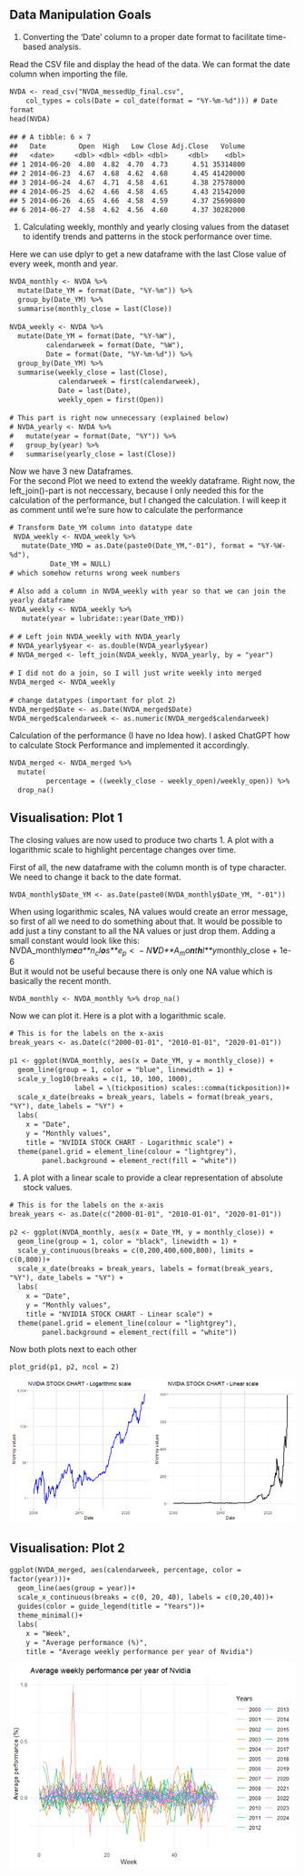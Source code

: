 ## Data Manipulation Goals

1.  Converting the ‘Date’ column to a proper date format to facilitate
    time-based analysis.

Read the CSV file and display the head of the data. We can format the
date column when importing the file.

    NVDA <- read_csv("NVDA_messedUp_final.csv", 
        col_types = cols(Date = col_date(format = "%Y-%m-%d"))) # Date format
    head(NVDA)

    ## # A tibble: 6 × 7
    ##   Date        Open  High   Low Close Adj.Close   Volume
    ##   <date>     <dbl> <dbl> <dbl> <dbl>     <dbl>    <dbl>
    ## 1 2014-06-20  4.80  4.82  4.70  4.73      4.51 35314800
    ## 2 2014-06-23  4.67  4.68  4.62  4.68      4.45 41420000
    ## 3 2014-06-24  4.67  4.71  4.58  4.61      4.38 27578000
    ## 4 2014-06-25  4.62  4.66  4.58  4.65      4.43 21542000
    ## 5 2014-06-26  4.65  4.66  4.58  4.59      4.37 25690800
    ## 6 2014-06-27  4.58  4.62  4.56  4.60      4.37 30282000

1.  Calculating weekly, monthly and yearly closing values from the
    dataset to identify trends and patterns in the stock performance
    over time.

Here we can use dplyr to get a new dataframe with the last Close value
of every week, month and year.

    NVDA_monthly <- NVDA %>%
      mutate(Date_YM = format(Date, "%Y-%m")) %>%
      group_by(Date_YM) %>%
      summarise(monthly_close = last(Close))

    NVDA_weekly <- NVDA %>%
      mutate(Date_YM = format(Date, "%Y-%W"),
             calendarweek = format(Date, "%W"),
             Date = format(Date, "%Y-%m-%d")) %>%
      group_by(Date_YM) %>%
      summarise(weekly_close = last(Close),
                calendarweek = first(calendarweek),
                Date = last(Date),
                weekly_open = first(Open))

    # This part is right now unnecessary (explained below)
    # NVDA_yearly <- NVDA %>%
    #   mutate(year = format(Date, "%Y")) %>%
    #   group_by(year) %>%
    #   summarise(yearly_close = last(Close))

Now we have 3 new Dataframes.  
For the second Plot we need to extend the weekly dataframe. Right now,
the left\_join()-part is not neccessary, because I only needed this for
the calculation of the performance, but I changed the calculation. I
will keep it as comment until we’re sure how to calculate the
performance

    # Transform Date_YM column into datatype date 
     NVDA_weekly <- NVDA_weekly %>%
       mutate(Date_YMD = as.Date(paste0(Date_YM,"-01"), format = "%Y-%W-%d"),
              Date_YM = NULL)
    # which somehow returns wrong week numbers

    # Also add a column in NVDA_weekly with year so that we can join the yearly dataframe
    NVDA_weekly <- NVDA_weekly %>%
       mutate(year = lubridate::year(Date_YMD))

    # # Left join NVDA_weekly with NVDA_yearly
    # NVDA_yearly$year <- as.double(NVDA_yearly$year)
    # NVDA_merged <- left_join(NVDA_weekly, NVDA_yearly, by = "year")

    # I did not do a join, so I will just write weekly into merged
    NVDA_merged <- NVDA_weekly

    # change datatypes (important for plot 2)
    NVDA_merged$Date <- as.Date(NVDA_merged$Date)
    NVDA_merged$calendarweek <- as.numeric(NVDA_merged$calendarweek)

Calculation of the performance (I have no Idea how). I asked ChatGPT how
to calculate Stock Performance and implemented it accordingly.

    NVDA_merged <- NVDA_merged %>%
      mutate(
             percentage = ((weekly_close - weekly_open)/weekly_open)) %>%  
      drop_na()

## Visualisation: Plot 1

The closing values are now used to produce two charts 1. A plot with a
logarithmic scale to highlight percentage changes over time.

First of all, the new dataframe with the column month is of type
character. We need to change it back to the date format.

    NVDA_monthly$Date_YM <- as.Date(paste0(NVDA_monthly$Date_YM, "-01"))

When using logarithmic scales, NA values would create an error message,
so first of all we need to do something about that. It would be possible
to add just a tiny constant to all the NA values or just drop them.
Adding a small constant would look like this:  
NVDA\_monthly*m**e**a**n*<sub>*c*</sub>*l**o**s**e*<sub>*p*</sub> &lt;  − *N**V**D**A*<sub>*m*</sub>*o**n**t**h**l**y*monthly\_close +
1e-6  
But it would not be useful because there is only one NA value which is
basically the recent month.

    NVDA_monthly <- NVDA_monthly %>% drop_na()

Now we can plot it. Here is a plot with a logarithmic scale.

    # This is for the labels on the x-axis
    break_years <- as.Date(c("2000-01-01", "2010-01-01", "2020-01-01"))

    p1 <- ggplot(NVDA_monthly, aes(x = Date_YM, y = monthly_close)) +
      geom_line(group = 1, color = "blue", linewidth = 1) +
      scale_y_log10(breaks = c(1, 10, 100, 1000), 
                    label = \(tickposition) scales::comma(tickposition))+
      scale_x_date(breaks = break_years, labels = format(break_years, "%Y"), date_labels = "%Y") +
      labs(
        x = "Date",
        y = "Monthly values",
        title = "NVIDIA STOCK CHART - Logarithmic scale") +
      theme(panel.grid = element_line(colour = "lightgrey"),
            panel.background = element_rect(fill = "white"))

1.  A plot with a linear scale to provide a clear representation of
    absolute stock values.

<!-- -->

    # This is for the labels on the x-axis
    break_years <- as.Date(c("2000-01-01", "2010-01-01", "2020-01-01"))

    p2 <- ggplot(NVDA_monthly, aes(x = Date_YM, y = monthly_close)) +
      geom_line(group = 1, color = "black", linewidth = 1) +
      scale_y_continuous(breaks = c(0,200,400,600,800), limits = c(0,800))+
      scale_x_date(breaks = break_years, labels = format(break_years, "%Y"), date_labels = "%Y") +
      labs(
        x = "Date",
        y = "Monthly values",
        title = "NVIDIA STOCK CHART - Linear scale") +
      theme(panel.grid = element_line(colour = "lightgrey"),
            panel.background = element_rect(fill = "white"))

Now both plots next to each other

    plot_grid(p1, p2, ncol = 2)

![](timow98_files/figure-markdown_strict/plot_grid_output-1.png)

## Visualisation: Plot 2

    ggplot(NVDA_merged, aes(calendarweek, percentage, color = factor(year)))+
      geom_line(aes(group = year))+
      scale_x_continuous(breaks = c(0, 20, 40), labels = c(0,20,40))+
      guides(color = guide_legend(title = "Years"))+
      theme_minimal()+
      labs(
        x = "Week",
        y = "Average performance (%)",
        title = "Average weekly performance per year of Nvidia")

![](timow98_files/figure-markdown_strict/unnamed-chunk-9-1.png)
